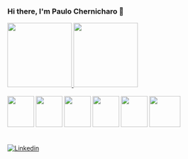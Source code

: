 ### Hi there, I'm Paulo Chernicharo 👋



<div align="">
  <a href="https://github.com/pchernic">
    <img height="145em" src="https://github-readme-stats.vercel.app/api?username=pchernic&count_private=true&include_all_commits=true&show_icons=true&theme=dracula&hide_border=false&show_owner=true"/>
    <img height="145em" src="https://github-readme-stats.vercel.app/api/top-langs/?username=pchernic&theme=dracula&hide_border=false&&layout=compact"/>
  </a>
</div>

<div style="display: inline_block"><br>
  
  <img align="center" height="70" width="60" src="https://cdn.jsdelivr.net/gh/devicons/devicon/icons/python/python-original.svg" />
          
  <img align="center" height="70" width="60" src="https://cdn.jsdelivr.net/gh/devicons/devicon/icons/mysql/mysql-original-wordmark.svg" />
 
  <img align="center" height="70" width="60" src="https://cdn.jsdelivr.net/gh/devicons/devicon/icons/amazonwebservices/amazonwebservices-original.svg" />

  <img align="center" height="70" width="60" src="https://www.producttranquility.com/wp-content/uploads/2021/07/Google-Looker-Logo-Full.svg"> 

  <img align="center" height="70" width="60" src = "https://www.tekenable.ie/wp-content/uploads/2019/09/PowerBI-Icon-Transparent.png"/>
  
  <img align="center" height="70" width="70" src = "https://th.bing.com/th/id/R.34ca64c9a81508f1770bd402d29927d1?rik=h0ACtuHOklD1Mw&pid=ImgRaw&r=0)"/>

</div>



</div>

#


[![Linkedin](https://img.shields.io/badge/LinkedIn-0077B5?style=for-the-badge&logo=linkedin&logoColor=white)](https://www.linkedin.com/in/paulo-chernicharo/)
